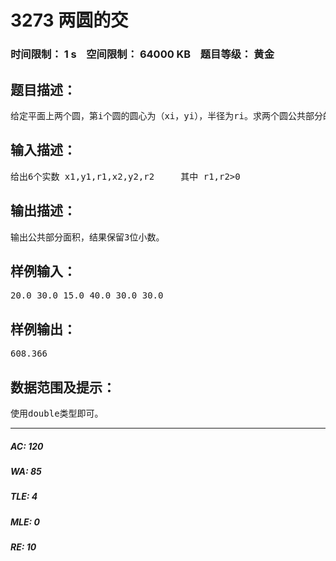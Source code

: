 # 3273 两圆的交   
### 时间限制： 1 s&nbsp;&nbsp;&nbsp;&nbsp;空间限制： 64000 KB&nbsp;&nbsp;&nbsp;&nbsp;题目等级： 黄金  
## 题目描述：  

<pre>
给定平面上两个圆，第i个圆的圆心为（xi，yi），半径为ri。求两个圆公共部分的面积
</pre>
  
  
## 输入描述：  

<pre>
给出6个实数 x1,y1,r1,x2,y2,r2     其中 r1,r2>0
</pre>
  
  
## 输出描述：  

<pre>
输出公共部分面积，结果保留3位小数。
</pre>
  
  
## 样例输入：  

<pre>
20.0 30.0 15.0 40.0 30.0 30.0
</pre>
  
  
## 样例输出：  

<pre>
608.366
</pre>
  
  
## 数据范围及提示：  

<pre>
使用double类型即可。
</pre>
  
  
***  

##### AC: 120  
##### WA: 85  
##### TLE: 4  
##### MLE: 0  
##### RE: 10  
